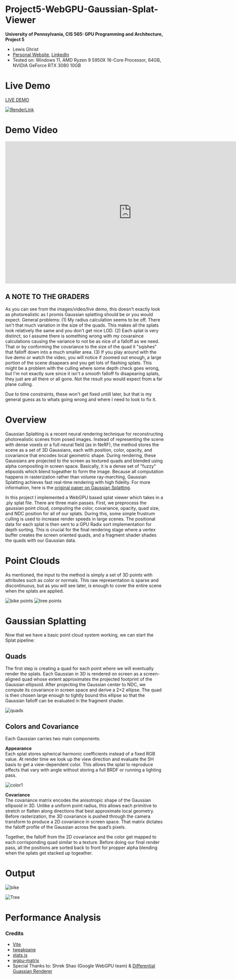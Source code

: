 # Project5-WebGPU-Gaussian-Splat-Viewer

**University of Pennsylvania, CIS 565: GPU Programming and Architecture, Project 5**

* Lewis Ghrist
* [Personal Website](https://siwel-cg.github.io/siwel.cg_websiteV1/index.html#home), [LinkedIn](https://www.linkedin.com/in/lewis-ghrist-4b1b3728b/)
* Tested on: Windows 11, AMD Ryzen 9 5950X 16-Core Processor, 64GB, NVIDIA GeForce RTX 3080 10GB

# Live Demo

[LIVE DEMO](https://siwel-cg.github.io/Project5-WebGPU-Gaussian-Splat-Viewer/)

[![RenderLink](images/Bicycle_GS_V1.png)](https://siwel-cg.github.io/Project5-WebGPU-Gaussian-Splat-Viewer/)

# Demo Video

<iframe
  width="800" height="450"
  src="https://youtu.be/FcsVPEqJQR4"
  title="YouTube video player"
  frameborder="0"
  allow="accelerometer; autoplay; clipboard-write; encrypted-media; gyroscope; picture-in-picture; web-share"
  allowfullscreen>
</iframe>

## A NOTE TO THE GRADERS
As you can see from the images/video/live demo, this doesn't exactly look as photorealistic as I promis Gaussian splatting should be or you would expect. General problems: (1) My radius calculation seems to be off. There isn't that much variation in the size of the quads. This makes all the splats look relatively the same and you don't get nice LOD. (2) Each splat is very distinct, so I assume there is something wrong with my covaraince calculations causing the variance to not be as nice of a falloff as we need. That or by conforming the covariance to the size of the quad it "sqishes" that falloff down into a much smaller area. (3) If you play around with the live demo or watch the video, you will notice if zoomed out enough, a large portion of the scene disapears and you get lots of flashing splats. This might be a problem with the culling where some depth check goes wrong, but I'm not exactly sure since it isn't a smooth falloff fo disapearing splats, they just are all there or all gone. Not the result you would expect from a far plane culling. 

Due to time constraints, these won't get fixed untill later, but that is my general guess as to whats going wrong and where I need to look to fix it.

# Overview
Gaussian Splatting is a recent neural rendering technique for reconstructing photorealistic scenes from posed images. Instead of representing the scene with dense voxels or a full neural field (as in NeRF), the method stores the scene as a set of 3D Gaussians, each with position, color, opacity, and covariance that encodes local geometric shape. During rendering, these Gaussians are projected to the screen as textured quads and blended using alpha compositing in screen space. Basically, it is a dense set of "fuzzy" elipsoids which blend togeather to form the image. Because all computation happens in rasterization rather than volume ray-marching, Gaussian Splatting achieves fast real-time rendering with high fidelity.
For more information, here is the [original paper on Gaussian Splatting](https://repo-sam.inria.fr/fungraph/3d-gaussian-splatting/3d_gaussian_splatting_high.pdf).

In this project I implemented a WebGPU based splat viewer which takes in a .ply splat file. There are three main passes. First, we preprocess the gaussian point cloud, computing the color, covariance, opacity, quad size, and NDC position for all of our splats. During this, some simple frustrum culling is used to increase render speeds in large scenes. The positional data for each splat is then sent to a GPU Radix sort implementation for depth sorting. This is crucial for the final rendering stage where a vertex buffer creates the screen oriented quads, and a fragment shader shades the quads with our Gaussian data. 

# Point Clouds
As mentioned, the input to the method is simply a set of 3D points with attributes such as color or normals. This raw representation is sparse and discontinuous, but as you will see later, is enough to cover the entire scene when the splats are applied.

![bike points](images/Bicycle_pointcloud_V1.png)
![tree points](images/bonsai_pointcloud_V1.png)

# Gaussian Splatting
Now that we have a basic point cloud system working, we can start the Splat pipeline:

## Quads
The first step is creating a quad for each point where we will eventually render the splats. Each Gaussian in 3D is rendered on screen as a screen-aligned quad whose extent approximates the projected footprint of the Gaussian ellipsoid. After projecting the Gaussian center to NDC, we compute its covariance in screen space and derive a 2×2 ellipse. The quad is then chosen large enough to tightly bound this ellipse so that the Gaussian falloff can be evaluated in the fragment shader.

![quads](images/Bicycle_SizedQuads_V1.png)

## Colors and Covariance
Each Gaussian carries two main components:

**Appearance**  
Each splat stores spherical harmonic coefficients instead of a fixed RGB value. At render time we look up the view direction and evaluate the SH basis to get a view-dependent color. This allows the splat to reproduce effects that vary with angle without storing a full BRDF or running a lighting pass.

![color1](images/Bicycle_DepthSorted_V1.png)

**Covariance**  
The covariance matrix encodes the anisotropic shape of the Gaussian ellipsoid in 3D. Unlike a
uniform point radius, this allows each primitive to stretch or flatten along directions that
best approximate local geometry. Before rasterization, the 3D covariance is pushed through the
camera transform to produce a 2D covariance in screen space. That matrix dictates the falloff
profile of the Gaussian across the quad’s pixels. 

Together, the falloff from the 2D covariance and the color get mapped to each corrisponding quad similar to a texture. Before doing our final render pass, all the positions are sorted back to front for propper alpha blending when the splats get stacked up togeather. 

# Output
![bike](images/Bicycle_GS_V1.png)

![Tree](images/Bonsai_GS_V1.png)

# Performance Analysis

### Credits

- [Vite](https://vitejs.dev/)
- [tweakpane](https://tweakpane.github.io/docs//v3/monitor-bindings/)
- [stats.js](https://github.com/mrdoob/stats.js)
- [wgpu-matrix](https://github.com/greggman/wgpu-matrix)
- Special Thanks to: Shrek Shao (Google WebGPU team) & [Differential Guassian Renderer](https://github.com/graphdeco-inria/diff-gaussian-rasterization)

